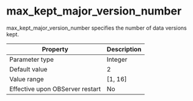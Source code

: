 max_kept_major_version_number 
==================================================

max_kept_major_version_number specifies the number of data versions kept. 


|          **Property**           | **Description** |
|---------------------------------|-----------------|
| Parameter type                  | Integer         |
| Default value                   | 2               |
| Value range                     | \[1, 16\]       |
| Effective upon OBServer restart | No              |



